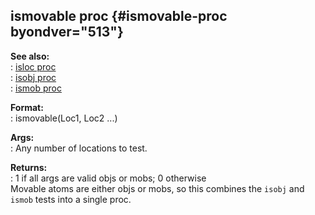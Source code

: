 ## ismovable proc {#ismovable-proc byondver="513"}    
**See also:**    
:   [isloc proc](/proc/isloc)    
:   [isobj proc](/proc/isobj)    
:   [ismob proc](/proc/ismob)    
<!-- -->    
**Format:**    
:   ismovable(Loc1, Loc2 \...)    
<!-- -->    
**Args:**    
:   Any number of locations to test.    
<!-- -->    
**Returns:**    
:   1 if all args are valid objs or mobs; 0 otherwise    
Movable atoms are either objs or mobs, so this combines the `isobj` and    
`ismob` tests into a single proc.  